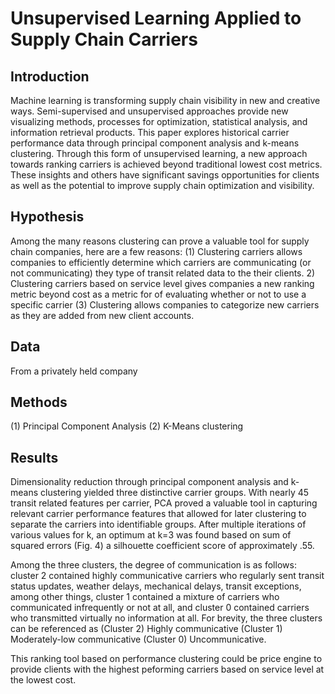 # Unsupervised Learning Applied to Supply Chain Carriers

## Introduction
Machine learning is transforming supply chain visibility in new and creative ways.  Semi-supervised and unsupervised approaches provide new visualizing methods, processes for optimization, statistical analysis, and information retrieval products. This paper explores historical carrier performance data through principal component analysis and k-means clustering.  Through this form of unsupervised learning, a new approach towards ranking carriers is achieved beyond traditional lowest cost metrics. These insights and others have significant savings opportunities for clients as well as the potential to improve supply chain optimization and visibility. 

## Hypothesis
Among the many reasons clustering can prove a valuable tool for supply chain companies, here are a few reasons:
(1) Clustering carriers allows companies to efficiently determine which carriers are communicating (or not communicating) they type of transit related data to the their clients. 
2) Clustering carriers based on service level gives companies a new ranking metric beyond cost as a metric for of evaluating whether or not to use a specific carrier
(3) Clustering allows companies to categorize new carriers as they are added from new client accounts.

## Data
From a privately held company

## Methods
(1) Principal Component Analysis
(2) K-Means clustering

## Results
Dimensionality reduction through principal component analysis and k-means clustering yielded three distinctive carrier groups.  With nearly 45 transit related features per carrier, PCA proved a valuable tool in capturing relevant carrier performance features that allowed for later clustering to separate the carriers into identifiable groups.  After multiple iterations of various values for k, an optimum at k=3 was found based on sum of squared errors (Fig. 4) a silhouette coefficient score of approximately .55.

Among the three clusters, the degree of communication is as follows: cluster 2 contained highly communicative carriers who regularly sent transit status updates, weather delays, mechanical delays, transit exceptions, among other things, cluster 1 contained a mixture of carriers who communicated infrequently or not at all, and cluster 0 contained carriers who transmitted virtually no information at all.  For brevity, the three clusters can be referenced as (Cluster 2) Highly communicative (Cluster 1) Moderately-low communicative (Cluster 0) Uncommunicative.

This ranking tool based on performance clustering could be price engine to provide clients with the highest peforming carriers based on service level at the lowest cost. 
